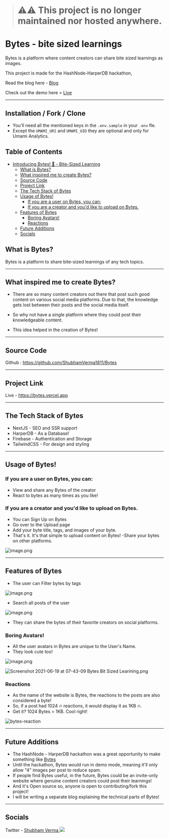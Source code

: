> # ⚠️⚠️ This project is no longer maintained nor hosted anywhere.

# Bytes - bite sized learnings

Bytes is a platform where content creators can share bite sized learnings as images.

This project is made for the HashNode-HarperDB hackathon,

Read the blog here - [Blog](https://blogs.shubhamverma.me/introducing-bytes-a-platform-to-share-bite-sized-learnings)

Check out the demo here = [Live](https://bytes.vercel.app)

---

## Installation / Fork / Clone

- You'll need all the mentioned keys in the `.env.sample` in your `.env` fle.
- Except the `UMAMI_URI` and `UMAMI_UID` they are optional and only for Umami Analytics.

<!-- TOC -->
## Table of Contents
- [Introducing Bytes! 🎉 - Bite-Sized Learning](#introducing-bytes-🎉---bite-sized-learning)
  - [What is Bytes?](#what-is-bytes)
  - [What inspired me to create Bytes?](#what-inspired-me-to-create-bytes)
  - [Source Code](#source-code)
  - [Project Link](#project-link)
  - [The Tech Stack of Bytes](#the-tech-stack-of-bytes)
  - [Usage of Bytes!](#usage-of-bytes)
    - [If you are a user on Bytes, you can:](#if-you-are-a-user-on-bytes-you-can)
    - [If you are a creator and you'd like to upload on Bytes.](#if-you-are-a-creator-and-youd-like-to-upload-on-bytes)
  - [Features of Bytes](#features-of-bytes)
    - [Boring Avatars!](#boring-avatars)
    - [Reactions](#reactions)
  - [Future Additions](#future-additions)
  - [Socials](#socials)

<!-- /TOC -->

## What is Bytes?
Bytes is a platform to share bite-sized learnings of any tech topics.

---

## What inspired me to create Bytes?
- There are so many content creators out there that post such good content on various social media platforms.
Due to that, the knowledge gets lost between their posts and the social media itself.

- So why not have a single platform where they could post their knowledgeable content.

- This idea helped in the creation of Bytes!

---

## Source Code

Github :
https://github.com/ShubhamVerma1811/Bytes

---

## Project Link

Live - https://bytes.vercel.app


---

## The Tech Stack of Bytes
- NextJS -  SEO and SSR support
- HarperDB - As a  Database!
- Firebase -  Authentication and Storage
- TailwindCSS - For design and styling

---

## Usage of Bytes!

### If you are a user on Bytes, you can:
- View and share any Bytes of the creator
- React to bytes as many times as you like!

###  If you are a creator and you'd like to upload on Bytes.
  - You can Sign Up on Bytes
  - Go over to the Upload page
  - Add your byte title, tags, and images of your byte.
  - That's it. It's that simple to upload content on Bytes!
  -Share your bytes on other platforms.


![image.png](https://cdn.hashnode.com/res/hashnode/image/upload/v1624078754965/vxd15ENDr.png)

---
## Features of Bytes
- The user can Filter bytes by tags

![image.png](https://cdn.hashnode.com/res/hashnode/image/upload/v1624069631253/NEMX5u2Gd.png)

- Search all posts of the user

![image.png](https://cdn.hashnode.com/res/hashnode/image/upload/v1624248972957/2srolofnX.png)


- They can share the bytes of their favorite creators on social platforms.

###  Boring Avatars!
- All the user avatars in Bytes are unique to the User's Name.
- They look cute too!

![image.png](https://cdn.hashnode.com/res/hashnode/image/upload/v1624069565615/087D5xUge.png)


![Screenshot 2021-06-19 at 07-43-09 Bytes Bit Sized Learining.png](https://cdn.hashnode.com/res/hashnode/image/upload/v1624069582039/vSyl2mOYb.png)

### Reactions
- As the name of the website is Bytes, the reactions to the posts are also considered a byte!
- So, if a post had 1024 🔥 reactions, it would display it as 1KB 🔥.
- Get it? 1024 Bytes = 1KB. Cool right!

![bytes-reaction](https://cdn.hashnode.com/res/hashnode/image/upload/v1624069484067/Z26ZOvl9r.png)

---

## Future Additions
- The HashNode - HarperDB hackathon was a great opportunity to make something like [Bytes](https://bytes.vercel.app)
- Until the hackathon, Bytes would run in demo mode, meaning it'll only allow "4" images per post to reduce spam.
- If people find Bytes useful, in the future, Bytes could be an invite-only website where genuine content creators could post their learnings!
- And it's Open source so, anyone is open to contributing/fork this project!
- I will be writing a separate blog explaining the technical parts of Bytes!
---

## Socials
Twitter - [ Shubham Verma ](https://twitter.com/Shubham_Verma18)
<a href="https://www.buymeacoffee.com/shubhamverma"><img src="https://img.buymeacoffee.com/button-api/?text=Buy me a coffee&emoji=&slug=shubhamverma&button_colour=FFDD00&font_colour=000000&font_family=Cookie&outline_colour=000000&coffee_colour=ffffff"></a>
